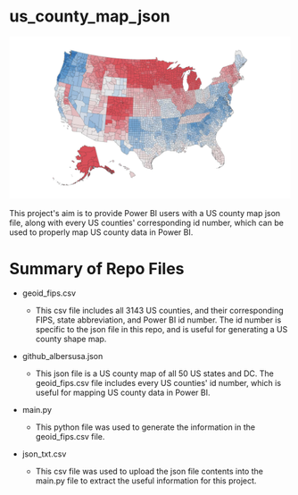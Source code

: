 # us_county_map_json

![image](/images/county_map_example.jpg)

This project's aim is to provide Power BI users with a US county map json file, along with every US counties' corresponding id number, which can be used to properly map US county data in Power BI.

# Summary of Repo Files

* geoid_fips.csv
    * This csv file includes all 3143 US counties, and their corresponding FIPS, state abbreviation, and Power BI id number. The id number is specific to the json file in this repo, and is useful for generating a US county shape map.

* github_albersusa.json
    * This json file is a US county map of all 50 US states and DC. The geoid_fips.csv file includes every US counties' id number, which is useful for mapping US county data in Power BI.

* main.py
    * This python file was used to generate the information in the geoid_fips.csv file.

* json_txt.csv
    * This csv file was used to upload the json file contents into the main.py file to extract the useful information for this project.
